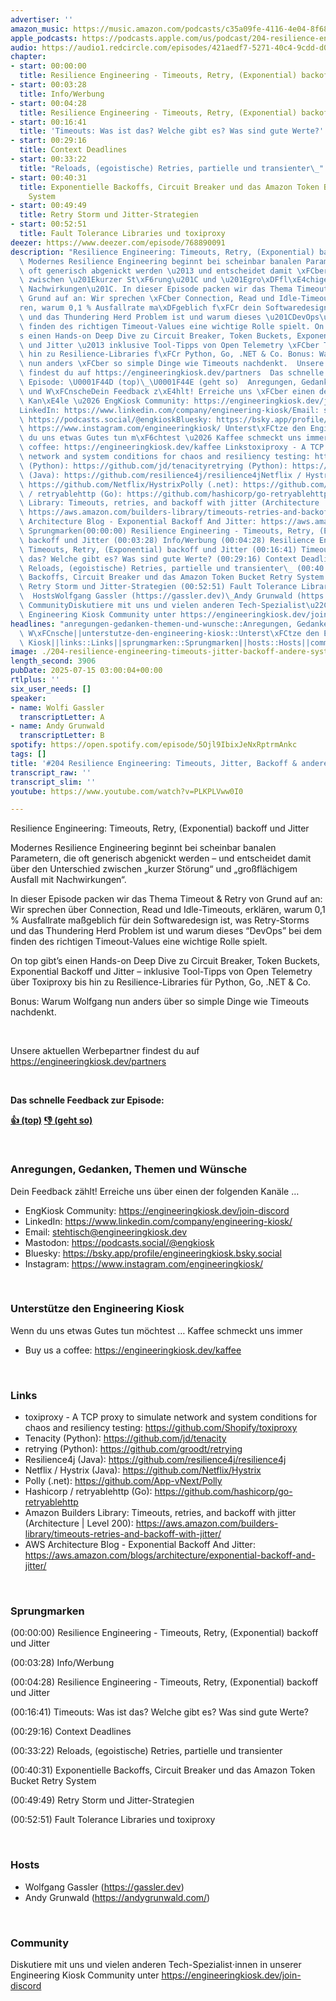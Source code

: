```yaml
---
advertiser: ''
amazon_music: https://music.amazon.com/podcasts/c35a09fe-4116-4e04-8f68-77d61b112e46/episodes/48a63a16-b27b-48f0-afcc-e7ee030a227e/engineering-kiosk-204-resilience-engineering-timeouts-jitter-backoff-andere-systemretter
apple_podcasts: https://podcasts.apple.com/us/podcast/204-resilience-engineering-timeouts-jitter-backoff/id1603082924?i=1000717269778&uo=4
audio: https://audio1.redcircle.com/episodes/421aedf7-5271-40c4-9cdd-d0be2f4897fa/stream.mp3
chapter:
- start: 00:00:00
  title: Resilience Engineering - Timeouts, Retry, (Exponential) backoff und Jitter
- start: 00:03:28
  title: Info/Werbung
- start: 00:04:28
  title: Resilience Engineering - Timeouts, Retry, (Exponential) backoff und Jitter
- start: 00:16:41
  title: 'Timeouts: Was ist das? Welche gibt es? Was sind gute Werte?'
- start: 00:29:16
  title: Context Deadlines
- start: 00:33:22
  title: "Reloads, (egoistische) Retries, partielle und transienter\_"
- start: 00:40:31
  title: Exponentielle Backoffs, Circuit Breaker und das Amazon Token Bucket Retry
    System
- start: 00:49:49
  title: Retry Storm und Jitter-Strategien
- start: 00:52:51
  title: Fault Tolerance Libraries und toxiproxy
deezer: https://www.deezer.com/episode/768890091
description: "Resilience Engineering: Timeouts, Retry, (Exponential) backoff und Jitter\
  \ Modernes Resilience Engineering beginnt bei scheinbar banalen Parametern, die\
  \ oft generisch abgenickt werden \u2013 und entscheidet damit \xFCber den Unterschied\
  \ zwischen \u201Ekurzer St\xF6rung\u201C und \u201Egro\xDFfl\xE4chigem Ausfall mit\
  \ Nachwirkungen\u201C. In dieser Episode packen wir das Thema Timeout & Retry von\
  \ Grund auf an: Wir sprechen \xFCber Connection, Read und Idle-Timeouts, erkl\xE4\
  ren, warum 0,1 % Ausfallrate ma\xDFgeblich f\xFCr dein Softwaredesign ist, was Retry-Storms\
  \ und das Thundering Herd Problem ist und warum dieses \u201CDevOps\u201D bei dem\
  \ finden des richtigen Timeout-Values eine wichtige Rolle spielt. On top gibt\u2019\
  s einen Hands-on Deep Dive zu Circuit Breaker, Token Buckets, Exponential Backoff\
  \ und Jitter \u2013 inklusive Tool-Tipps von Open Telemetry \xFCber Toxiproxy bis\
  \ hin zu Resilience-Libraries f\xFCr Python, Go, .NET & Co. Bonus: Warum Wolfgang\
  \ nun anders \xFCber so simple Dinge wie Timeouts nachdenkt.  Unsere aktuellen Werbepartner\
  \ findest du auf https://engineeringkiosk.dev/partners  Das schnelle Feedback zur\
  \ Episode: \U0001F44D (top)\_\U0001F44E (geht so)  Anregungen, Gedanken, Themen\
  \ und W\xFCnscheDein Feedback z\xE4hlt! Erreiche uns \xFCber einen der folgenden\
  \ Kan\xE4le \u2026 EngKiosk Community: https://engineeringkiosk.dev/join-discord\_\
  LinkedIn: https://www.linkedin.com/company/engineering-kiosk/Email: stehtisch@engineeringkiosk.devMastodon:\
  \ https://podcasts.social/@engkioskBluesky: https://bsky.app/profile/engineeringkiosk.bsky.socialInstagram:\
  \ https://www.instagram.com/engineeringkiosk/ Unterst\xFCtze den Engineering KioskWenn\
  \ du uns etwas Gutes tun m\xF6chtest \u2026 Kaffee schmeckt uns immer\_ Buy us a\
  \ coffee: https://engineeringkiosk.dev/kaffee Linkstoxiproxy - A TCP proxy to simulate\
  \ network and system conditions for chaos and resiliency testing: https://github.com/Shopify/toxiproxyTenacity\
  \ (Python): https://github.com/jd/tenacityretrying (Python): https://github.com/groodt/retryingResilience4j\
  \ (Java): https://github.com/resilience4j/resilience4jNetflix / Hystrix (Java):\
  \ https://github.com/Netflix/HystrixPolly (.net): https://github.com/App-vNext/PollyHashicorp\
  \ / retryablehttp (Go): https://github.com/hashicorp/go-retryablehttpAmazon Builders\
  \ Library: Timeouts, retries, and backoff with jitter (Architecture | Level 200):\
  \ https://aws.amazon.com/builders-library/timeouts-retries-and-backoff-with-jitter/AWS\
  \ Architecture Blog - Exponential Backoff And Jitter: https://aws.amazon.com/blogs/architecture/exponential-backoff-and-jitter/\
  \ Sprungmarken(00:00:00) Resilience Engineering - Timeouts, Retry, (Exponential)\
  \ backoff und Jitter (00:03:28) Info/Werbung (00:04:28) Resilience Engineering -\
  \ Timeouts, Retry, (Exponential) backoff und Jitter (00:16:41) Timeouts: Was ist\
  \ das? Welche gibt es? Was sind gute Werte? (00:29:16) Context Deadlines (00:33:22)\
  \ Reloads, (egoistische) Retries, partielle und transienter\_ (00:40:31) Exponentielle\
  \ Backoffs, Circuit Breaker und das Amazon Token Bucket Retry System (00:49:49)\
  \ Retry Storm und Jitter-Strategien (00:52:51) Fault Tolerance Libraries und toxiproxy\
  \  HostsWolfgang Gassler (https://gassler.dev)\_Andy Grunwald (https://andygrunwald.com/)\uFEFF\
  \ CommunityDiskutiere mit uns und vielen anderen Tech-Spezialist\u22C5innen in unserer\
  \ Engineering Kiosk Community unter https://engineeringkiosk.dev/join-discord"
headlines: "anregungen-gedanken-themen-und-wunsche::Anregungen, Gedanken, Themen und\
  \ W\xFCnsche||unterstutze-den-engineering-kiosk::Unterst\xFCtze den Engineering\
  \ Kiosk||links::Links||sprungmarken::Sprungmarken||hosts::Hosts||community::Community"
image: ./204-resilience-engineering-timeouts-jitter-backoff-andere-systemretter.jpg
length_second: 3906
pubDate: 2025-07-15 03:00:04+00:00
rtlplus: ''
six_user_needs: []
speaker:
- name: Wolfi Gassler
  transcriptLetter: A
- name: Andy Grunwald
  transcriptLetter: B
spotify: https://open.spotify.com/episode/5Ojl9IbixJeNxRptrmAnkc
tags: []
title: '#204 Resilience Engineering: Timeouts, Jitter, Backoff & andere Systemretter'
transcript_raw: ''
transcript_slim: ''
youtube: https://www.youtube.com/watch?v=PLKPLVww0I0

---
```

<p>Resilience Engineering: Timeouts, Retry, (Exponential) backoff und Jitter</p><p>Modernes Resilience Engineering beginnt bei scheinbar banalen Parametern, die oft generisch abgenickt werden – und entscheidet damit über den Unterschied zwischen „kurzer Störung“ und „großflächigem Ausfall mit Nachwirkungen“.</p><p>In dieser Episode packen wir das Thema Timeout &amp; Retry von Grund auf an: Wir sprechen über Connection, Read und Idle-Timeouts, erklären, warum 0,1 % Ausfallrate maßgeblich für dein Softwaredesign ist, was Retry-Storms und das Thundering Herd Problem ist und warum dieses “DevOps” bei dem finden des richtigen Timeout-Values eine wichtige Rolle spielt.</p><p>On top gibt’s einen Hands-on Deep Dive zu Circuit Breaker, Token Buckets, Exponential Backoff und Jitter – inklusive Tool-Tipps von Open Telemetry über Toxiproxy bis hin zu Resilience-Libraries für Python, Go, .NET &amp; Co.</p><p>Bonus: Warum Wolfgang nun anders über so simple Dinge wie Timeouts nachdenkt.</p><p><br></p><p>Unsere aktuellen Werbepartner findest du auf <a href="https://engineeringkiosk.dev/partners">https://engineeringkiosk.dev/partners</a></p><p><br></p><p><strong>Das schnelle Feedback zur Episode:</strong></p><p><a href="https://api.openpodcast.dev/feedback/204/upvote" rel="nofollow"><strong>👍 (top)</strong></a><strong> </strong><a href="https://api.openpodcast.dev/feedback/204/downvote" rel="nofollow"><strong>👎 (geht so)</strong></a></p><p><br></p><h3 id="anregungen-gedanken-themen-und-wunsche">Anregungen, Gedanken, Themen und Wünsche</h3><p>Dein Feedback zählt! Erreiche uns über einen der folgenden Kanäle …</p><ul><li>EngKiosk Community: <a href="https://engineeringkiosk.dev/join-discord">https://engineeringkiosk.dev/join-discord</a> </li><li>LinkedIn: <a href="https://www.linkedin.com/company/engineering-kiosk/" rel="nofollow">https://www.linkedin.com/company/engineering-kiosk/</a></li><li>Email: <a href="mailto:stehtisch@engineeringkiosk.dev" rel="nofollow">stehtisch@engineeringkiosk.dev</a></li><li>Mastodon: <a href="https://podcasts.social/@engkiosk" rel="nofollow">https://podcasts.social/@engkiosk</a></li><li>Bluesky: <a href="https://bsky.app/profile/engineeringkiosk.bsky.social" rel="nofollow">https://bsky.app/profile/engineeringkiosk.bsky.social</a></li><li>Instagram: <a href="https://www.instagram.com/engineeringkiosk/" rel="nofollow">https://www.instagram.com/engineeringkiosk/</a></li></ul><p><br></p><h3 id="unterstutze-den-engineering-kiosk">Unterstütze den Engineering Kiosk</h3><p>Wenn du uns etwas Gutes tun möchtest … Kaffee schmeckt uns immer </p><ul><li>Buy us a coffee: <a href="https://engineeringkiosk.dev/kaffee">https://engineeringkiosk.dev/kaffee</a></li></ul><p><br></p><h3 id="links">Links</h3><ul><li>toxiproxy - A TCP proxy to simulate network and system conditions for chaos and resiliency testing: <a href="https://github.com/Shopify/toxiproxy" rel="nofollow">https://github.com/Shopify/toxiproxy</a></li><li>Tenacity (Python): <a href="https://github.com/jd/tenacity" rel="nofollow">https://github.com/jd/tenacity</a></li><li>retrying (Python): <a href="https://github.com/groodt/retrying" rel="nofollow">https://github.com/groodt/retrying</a></li><li>Resilience4j (Java): <a href="https://github.com/resilience4j/resilience4j" rel="nofollow">https://github.com/resilience4j/resilience4j</a></li><li>Netflix / Hystrix (Java): <a href="https://github.com/Netflix/Hystrix" rel="nofollow">https://github.com/Netflix/Hystrix</a></li><li>Polly (.net): <a href="https://github.com/App-vNext/Polly" rel="nofollow">https://github.com/App-vNext/Polly</a></li><li>Hashicorp / retryablehttp (Go): <a href="https://github.com/hashicorp/go-retryablehttp" rel="nofollow">https://github.com/hashicorp/go-retryablehttp</a></li><li>Amazon Builders Library: Timeouts, retries, and backoff with jitter (Architecture | Level 200): <a href="https://aws.amazon.com/builders-library/timeouts-retries-and-backoff-with-jitter/" rel="nofollow">https://aws.amazon.com/builders-library/timeouts-retries-and-backoff-with-jitter/</a></li><li>AWS Architecture Blog - Exponential Backoff And Jitter: <a href="https://aws.amazon.com/blogs/architecture/exponential-backoff-and-jitter/" rel="nofollow">https://aws.amazon.com/blogs/architecture/exponential-backoff-and-jitter/</a></li></ul><p><br></p><h3 id="sprungmarken">Sprungmarken</h3><p>(00:00:00) Resilience Engineering - Timeouts, Retry, (Exponential) backoff und Jitter</p><p>(00:03:28) Info/Werbung</p><p>(00:04:28) Resilience Engineering - Timeouts, Retry, (Exponential) backoff und Jitter</p><p>(00:16:41) Timeouts: Was ist das? Welche gibt es? Was sind gute Werte?</p><p>(00:29:16) Context Deadlines</p><p>(00:33:22) Reloads, (egoistische) Retries, partielle und transienter </p><p>(00:40:31) Exponentielle Backoffs, Circuit Breaker und das Amazon Token Bucket Retry System</p><p>(00:49:49) Retry Storm und Jitter-Strategien</p><p>(00:52:51) Fault Tolerance Libraries und toxiproxy</p><p><br></p><h3 id="hosts">Hosts</h3><ul><li>Wolfgang Gassler (<a href="https://gassler.dev" rel="nofollow">https://gassler.dev</a>) </li><li>Andy Grunwald (<a href="https://andygrunwald.com/" rel="nofollow">https://andygrunwald.com/</a>)</li></ul><p>﻿</p><h3 id="community">Community</h3><p>Diskutiere mit uns und vielen anderen Tech-Spezialist⋅innen in unserer Engineering Kiosk Community unter <a href="https://engineeringkiosk.dev/join-discord">https://engineeringkiosk.dev/join-discord</a> </p>